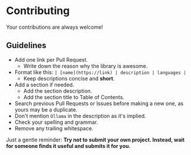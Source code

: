 # Contributing

Your contributions are always welcome!

## Guidelines

* Add one link per Pull Request.
    * Write down the reason why the library is awesome.
* Format like this: `| [name](https://link) | description | languages |`
    * Keep descriptions concise and **short**.
* Add a section if needed.
    * Add the section description.
    * Add the section title to Table of Contents.
* Search previous Pull Requests or Issues before making a new one, as yours may be a duplicate.
* Don't mention `Ollama` in the description as it's implied.
* Check your spelling and grammar.
* Remove any trailing whitespace.

Just a gentle reminder: **Try not to submit your own project. Instead, wait for someone finds it useful and submits it for you.**
